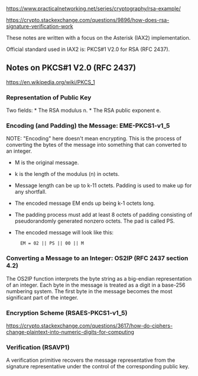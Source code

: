 

https://www.practicalnetworking.net/series/cryptography/rsa-example/

https://crypto.stackexchange.com/questions/9896/how-does-rsa-signature-verification-work

These notes are written with a focus on the Asterisk
(IAX2) implementation. 

Official standard used in IAX2 is: PKCS#1 V2.0 for RSA 
(RFC 2437). 

## Notes on PKCS#1 V2.0 (RFC 2437)

https://en.wikipedia.org/wiki/PKCS_1

### Representation of Public Key

Two fields:
    * The RSA modulus n.
    * The RSA public exponent e.

### Encoding (and Padding) the Message: EME-PKCS1-v1_5

NOTE: "Encoding" here doesn't mean encrypting. This is the process of 
converting the bytes of the message into something that can converted
to an integer.

* M is the original message.
* k is the length of the modulus (n) in octets.
* Message length can be up to k-11 octets. Padding is used to make up for any shortfall.
* The encoded message EM ends up being k-1 octets long.
* The padding process must add at least 8 octets of padding consisting of pseudorandomly generated nonzero octets. The pad is called PS. 
* The encoded message will look like this:

        EM = 02 || PS || 00 || M

### Converting a Message to an Integer: OS2IP (RFC 2437 section 4.2)

The OS2IP function interprets the byte string as a big-endian representation of an integer. Each byte in the message is treated as a 
digit in a base-256 numbering system. The first byte
in the message becomes the most significant part of
the integer.



### Encryption Scheme (RSAES-PKCS1-v1_5)





https://crypto.stackexchange.com/questions/3617/how-do-ciphers-change-plaintext-into-numeric-digits-for-computing

### Verification (RSAVP1)

A verification primitive recovers the message representative from the
signature representative under the control of the corresponding
public key.

